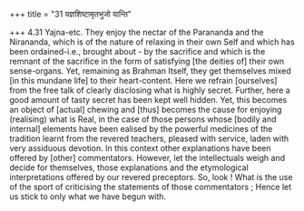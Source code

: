 +++
title = "31 यज्ञशिष्टामृतभुजो यान्ति"

+++
4.31 Yajna-etc. They enjoy the nectar of the Parananda and the
Nirananda, which is of the nature of relaxing in their own Self and
which has been ordained-i.e., brought about - by the sacrifice and which
is the remnant of the sacrifice in the form of satisfying \[the deities
of\] their own sense-organs. Yet, remaining as Brahman Itself, they get
themselves mixed \[in this mundane life\] to their heart-content. Here
we refrain \[ourselves\] from the free talk of clearly disclosing what
is highly secret. Further, here a good amount of tasty secret has been
kept well hidden. Yet, this becomes an object of \[actual\] chewing and
\[thus\] becomes the cause for enjoying (realising) what is Real, in the
case of those persons whose \[bodily and internal\] elements have been
ealised by the powerful medicines of the tradition learnt from the
revered teachers, pleased with service, laden with very assiduous
devotion. In this context other explanations have been offered by
\[other\] commentators. However, let the intellectuals weigh and decide
for themselves, those explanations and the etymological interpretations
offered by our revered preceptors. So, look ! What is the use of the
sport of criticising the statements of those commentators ; Hence let us
stick to only what we have begun with.
